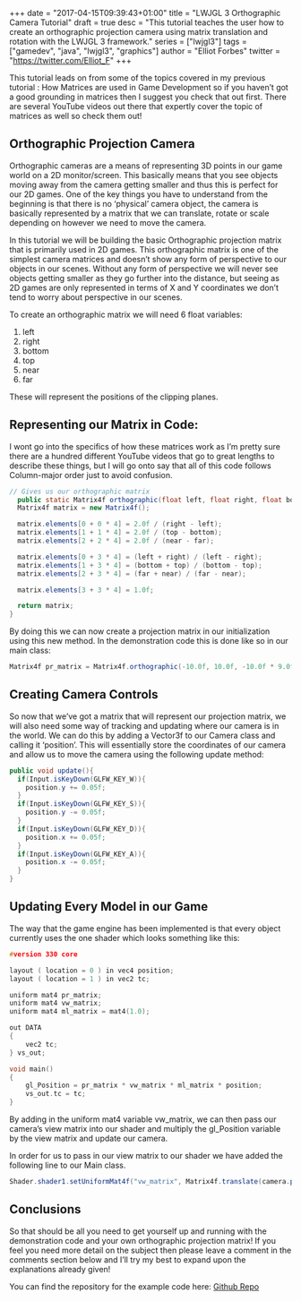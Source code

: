 +++
date = "2017-04-15T09:39:43+01:00"
title = "LWJGL 3 Orthographic Camera Tutorial"
draft = true
desc = "This tutorial teaches the user how to create an orthographic projection camera using matrix translation and rotation with the LWJGL 3 framework."
series = ["lwjgl3"]
tags = ["gamedev", "java", "lwjgl3", "graphics"]
author = "Elliot Forbes"
twitter = "https://twitter.com/Elliot_F"
+++

<p>This tutorial leads on from some of the topics covered in my previous tutorial : How Matrices are used in Game Development so if you haven’t got a good grounding in matrices then I suggest you check that out first. There are several YouTube videos out there that expertly cover the topic of matrices as well so check them out!</p>

## Orthographic Projection Camera

<p>Orthographic cameras are a means of representing 3D points in our game world on a 2D monitor/screen. This basically means that you see objects moving away from the camera getting smaller and thus this is perfect for our 2D games. One of the key things you have to understand from the beginning is that there is no ‘physical’ camera object, the camera is basically represented by a matrix that we can translate, rotate or scale depending on however we need to move the camera.</p>

<p>In this tutorial we will be building the basic Orthographic projection matrix that is primarily used in 2D games. This orthographic matrix is one of the simplest camera matrices and doesn’t show any form of perspective to our objects in our scenes. Without any form of perspective we will never see objects getting smaller as they go further into the distance, but seeing as 2D games are only represented in terms of X and Y coordinates we don’t tend to worry about perspective in our scenes.</p>

<p>To create an orthographic matrix we will need 6 float variables:</p>


1. left
2. right
3. bottom
4. top
5. near
6. far

<p>These will represent the positions of the clipping planes.</p>

## Representing our Matrix in Code:

<p>I wont go into the specifics of how these matrices work as I’m pretty sure there are a hundred different YouTube videos that go to great lengths to describe these things, but I will go onto say that all of this code follows Column-major order just to avoid confusion.</p>

```java
// Gives us our orthographic matrix
  public static Matrix4f orthographic(float left, float right, float bottom, float top, float near, float far){
  Matrix4f matrix = new Matrix4f();

  matrix.elements[0 + 0 * 4] = 2.0f / (right - left);
  matrix.elements[1 + 1 * 4] = 2.0f / (top - bottom);
  matrix.elements[2 + 2 * 4] = 2.0f / (near - far);

  matrix.elements[0 + 3 * 4] = (left + right) / (left - right);
  matrix.elements[1 + 3 * 4] = (bottom + top) / (bottom - top);
  matrix.elements[2 + 3 * 4] = (far + near) / (far - near);

  matrix.elements[3 + 3 * 4] = 1.0f;

  return matrix;
}
```

<p>By doing this we can now create a projection matrix in our initialization using this new method. In the demonstration code this is done like so in our main class:</p>

```java
Matrix4f pr_matrix = Matrix4f.orthographic(-10.0f, 10.0f, -10.0f * 9.0f / 16.0f, 10.0f * 9.0f / 16.0f, -10.0f, 10.0f);
```

## Creating Camera Controls

<p>So now that we’ve got a matrix that will represent our projection matrix, we will also need some way of tracking and updating where our camera is in the world. We can do this by adding a Vector3f to our Camera class and calling it ‘position’. This will essentially store the coordinates of our camera and allow us to move the camera using the following update method:</p>

```java
public void update(){		
  if(Input.isKeyDown(GLFW_KEY_W)){
    position.y += 0.05f;
  }
  if(Input.isKeyDown(GLFW_KEY_S)){
    position.y -= 0.05f;
  }
  if(Input.isKeyDown(GLFW_KEY_D)){
    position.x += 0.05f;
  }
  if(Input.isKeyDown(GLFW_KEY_A)){
    position.x -= 0.05f;
  }
}
```

## Updating Every Model in our Game

<p>The way that the game engine has been implemented is that every object currently uses the one shader which looks something like this:</p>

```c
#version 330 core

layout ( location = 0 ) in vec4 position;
layout ( location = 1 ) in vec2 tc;

uniform mat4 pr_matrix;
uniform mat4 vw_matrix;
uniform mat4 ml_matrix = mat4(1.0);

out DATA
{
	vec2 tc;
} vs_out;

void main()
{
	gl_Position = pr_matrix * vw_matrix * ml_matrix * position;
	vs_out.tc = tc;
}
```

<p>By adding in the uniform mat4 variable vw_matrix, we can then pass our camera’s view matrix into our shader and multiply the gl_Position variable by the view matrix and update our camera.</p>

<p>In order for us to pass in our view matrix to our shader we have added the following line to our Main class.</p>

```java
Shader.shader1.setUniformMat4f("vw_matrix", Matrix4f.translate(camera.position));
```

## Conclusions

<p>So that should be all you need to get yourself up and running with the demonstration code and your own orthographic projection matrix! If you feel you need more detail on the subject then please leave a comment in the comments section below and I’ll try my best to expand upon the explanations already given!</p>

<p>You can find the repository for the example code here: <a href="https://github.com/emforce/AlgebraTutorial">Github Repo</a></p>